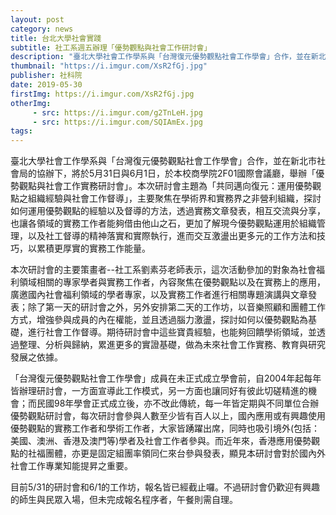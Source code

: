 ```yaml
---
layout: post
category: news
title: 台北大學社會實踐
subtitle: 社工系週五辦理「優勢觀點與社會工作研討會」
description: "臺北大學社會工作學系與「台灣復元優勢觀點社會工作學會」合作，並在新北市社會局的協辦下，將於5月31日與6月1日，於本校商學院2F01國際會議廳，舉辦「優勢觀點與社會工作實務研討會」。本次研討會主題為「共同邁向復元：運用優勢觀點之組織經驗與社會工作督導」，主要聚焦在學術界和實務界之非營利組織，探討如何運用優勢觀點的經驗以及督導的方法，透過實務文章發表，相互交流與分享，也讓各領域的實務工作者能夠借由他山之石，更加了解現今優勢觀點運用於組織管理，以及社工督導的精神落實和實際執行，進而交互激盪出更多元的工作方法和技巧，以累積更厚實的實務工作能量。..."
thumbnail: "https://i.imgur.com/XsR2fGj.jpg"
publisher: 社科院
date: 2019-05-30
firstImg: https://i.imgur.com/XsR2fGj.jpg
otherImg:
     - src: https://i.imgur.com/g2TnLeH.jpg
     - src: https://i.imgur.com/SQIAmEx.jpg
tags:
---
```


臺北大學社會工作學系與「台灣復元優勢觀點社會工作學會」合作，並在新北市社會局的協辦下，將於5月31日與6月1日，於本校商學院2F01國際會議廳，舉辦「優勢觀點與社會工作實務研討會」。本次研討會主題為「共同邁向復元：運用優勢觀點之組織經驗與社會工作督導」，主要聚焦在學術界和實務界之非營利組織，探討如何運用優勢觀點的經驗以及督導的方法，透過實務文章發表，相互交流與分享，也讓各領域的實務工作者能夠借由他山之石，更加了解現今優勢觀點運用於組織管理，以及社工督導的精神落實和實際執行，進而交互激盪出更多元的工作方法和技巧，以累積更厚實的實務工作能量。

本次研討會的主要策畫者--社工系劉素芬老師表示，這次活動參加的對象為社會福利領域相關的專家學者與實務工作者，內容聚焦在優勢觀點以及在實務上的應用，廣邀國內社會福利領域的學者專家，以及實務工作者進行相關專題演講與文章發表；除了第一天的研討會之外，另外安排第二天的工作坊，以音樂照顧和團體工作方式，增強參與成員的內在權能，並且透過腦力激盪，探討如何以優勢觀點為基礎，進行社會工作督導。期待研討會中這些寶貴經驗，也能夠回饋學術領域，並透過整理、分析與歸納，累進更多的實證基礎，做為未來社會工作實務、教育與研究發展之依據。

「台灣復元優勢觀點社會工作學會」成員在未正式成立學會前，自2004年起每年皆辦理研討會，一方面宣導此工作模式，另一方面也讓同好有彼此切磋精進的機會；而民國98年學會正式成立後，亦不改此傳統，每一年皆定期與不同單位合辦優勢觀點研討會，每次研討會參與人數至少皆有百人以上，國內應用或有興趣使用優勢觀點的實務工作者和學術工作者，大家皆踴躍出席，同時也吸引境外(包括：美國、澳洲、香港及澳門等)學者及社會工作者參與。而近年來，香港應用優勢觀點的社福團體，亦更是固定組團率領同仁來台參與發表，顯見本研討會對於國內外社會工作專業知能提昇之重要。

目前5/31的研討會和6/1的工作坊，報名皆已經截止囉。不過研討會仍歡迎有興趣的師生與民眾入場，但未完成報名程序者，午餐則需自理。
